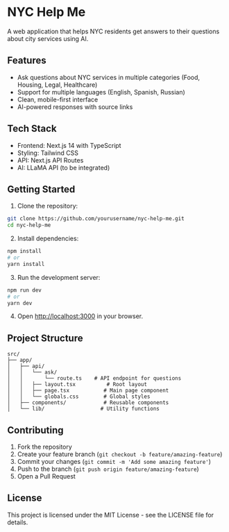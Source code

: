 # NYC Help Me

A web application that helps NYC residents get answers to their questions about city services using AI.

## Features

- Ask questions about NYC services in multiple categories (Food, Housing, Legal, Healthcare)
- Support for multiple languages (English, Spanish, Russian)
- Clean, mobile-first interface
- AI-powered responses with source links

## Tech Stack

- Frontend: Next.js 14 with TypeScript
- Styling: Tailwind CSS
- API: Next.js API Routes
- AI: LLaMA API (to be integrated)

## Getting Started

1. Clone the repository:
```bash
git clone https://github.com/yourusername/nyc-help-me.git
cd nyc-help-me
```

2. Install dependencies:
```bash
npm install
# or
yarn install
```

3. Run the development server:
```bash
npm run dev
# or
yarn dev
```

4. Open [http://localhost:3000](http://localhost:3000) in your browser.

## Project Structure

```
src/
├── app/
│   ├── api/
│   │   └── ask/
│   │       └── route.ts    # API endpoint for questions
│   │   ├── layout.tsx          # Root layout
│   │   ├── page.tsx           # Main page component
│   │   └── globals.css        # Global styles
│   ├── components/            # Reusable components
│   └── lib/                  # Utility functions
```

## Contributing

1. Fork the repository
2. Create your feature branch (`git checkout -b feature/amazing-feature`)
3. Commit your changes (`git commit -m 'Add some amazing feature'`)
4. Push to the branch (`git push origin feature/amazing-feature`)
5. Open a Pull Request

## License

This project is licensed under the MIT License - see the LICENSE file for details. 